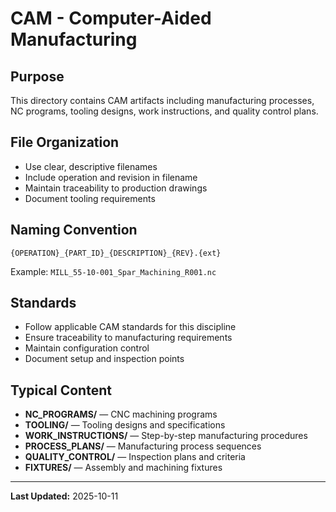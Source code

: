 # CAM - Computer-Aided Manufacturing

## Purpose

This directory contains CAM artifacts including manufacturing processes, NC programs, tooling designs, work instructions, and quality control plans.

## File Organization

- Use clear, descriptive filenames
- Include operation and revision in filename
- Maintain traceability to production drawings
- Document tooling requirements

## Naming Convention

```
{OPERATION}_{PART_ID}_{DESCRIPTION}_{REV}.{ext}
```

Example: `MILL_55-10-001_Spar_Machining_R001.nc`

## Standards

- Follow applicable CAM standards for this discipline
- Ensure traceability to manufacturing requirements
- Maintain configuration control
- Document setup and inspection points

## Typical Content

- **NC_PROGRAMS/** — CNC machining programs
- **TOOLING/** — Tooling designs and specifications
- **WORK_INSTRUCTIONS/** — Step-by-step manufacturing procedures
- **PROCESS_PLANS/** — Manufacturing process sequences
- **QUALITY_CONTROL/** — Inspection plans and criteria
- **FIXTURES/** — Assembly and machining fixtures

---

**Last Updated:** 2025-10-11

